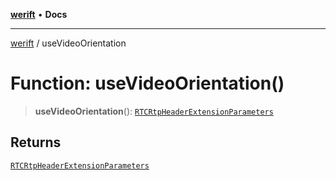 [**werift**](../README.md) • **Docs**

***

[werift](../globals.md) / useVideoOrientation

# Function: useVideoOrientation()

> **useVideoOrientation**(): [`RTCRtpHeaderExtensionParameters`](../classes/RTCRtpHeaderExtensionParameters.md)

## Returns

[`RTCRtpHeaderExtensionParameters`](../classes/RTCRtpHeaderExtensionParameters.md)
